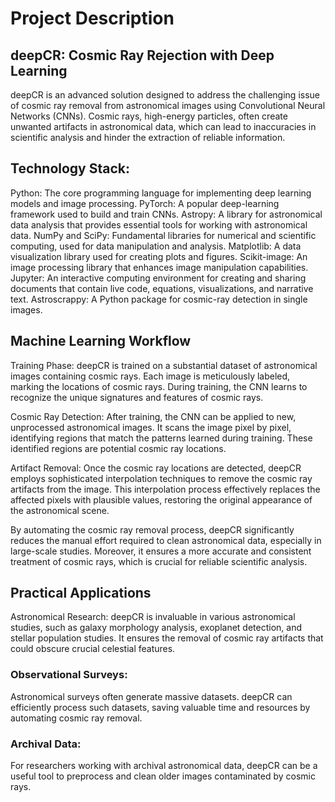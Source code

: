 # Project Description
## deepCR: Cosmic Ray Rejection with Deep Learning


deepCR is an advanced solution designed to address the challenging issue of cosmic ray removal from astronomical images using Convolutional Neural Networks (CNNs). Cosmic rays, high-energy particles, often create unwanted artifacts in astronomical data, which can lead to inaccuracies in scientific analysis and hinder the extraction of reliable information.

## Technology Stack:

Python: The core programming language for implementing deep learning models and image processing.
PyTorch: A popular deep-learning framework used to build and train CNNs.
Astropy: A library for astronomical data analysis that provides essential tools for working with astronomical data.
NumPy and SciPy: Fundamental libraries for numerical and scientific computing, used for data manipulation and analysis.
Matplotlib: A data visualization library used for creating plots and figures.
Scikit-image: An image processing library that enhances image manipulation capabilities.
Jupyter: An interactive computing environment for creating and sharing documents that contain live code, equations, visualizations, and narrative text.
Astroscrappy: A Python package for cosmic-ray detection in single images.

## Machine Learning Workflow
Training Phase: deepCR is trained on a substantial dataset of astronomical images containing cosmic rays. Each image is meticulously labeled, marking the locations of cosmic rays. During training, the CNN learns to recognize the unique signatures and features of cosmic rays.

Cosmic Ray Detection: After training, the CNN can be applied to new, unprocessed astronomical images. It scans the image pixel by pixel, identifying regions that match the patterns learned during training. These identified regions are potential cosmic ray locations.

Artifact Removal: Once the cosmic ray locations are detected, deepCR employs sophisticated interpolation techniques to remove the cosmic ray artifacts from the image. This interpolation process effectively replaces the affected pixels with plausible values, restoring the original appearance of the astronomical scene.

By automating the cosmic ray removal process, deepCR significantly reduces the manual effort required to clean astronomical data, especially in large-scale studies. Moreover, it ensures a more accurate and consistent treatment of cosmic rays, which is crucial for reliable scientific analysis.

## Practical Applications
Astronomical Research: deepCR is invaluable in various astronomical studies, such as galaxy morphology analysis, exoplanet detection, and stellar population studies. It ensures the removal of cosmic ray artifacts that could obscure crucial celestial features.

### Observational Surveys:
Astronomical surveys often generate massive datasets. deepCR can efficiently process such datasets, saving valuable time and resources by automating cosmic ray removal.

### Archival Data:
For researchers working with archival astronomical data, deepCR can be a useful tool to preprocess and clean older images contaminated by cosmic rays.

